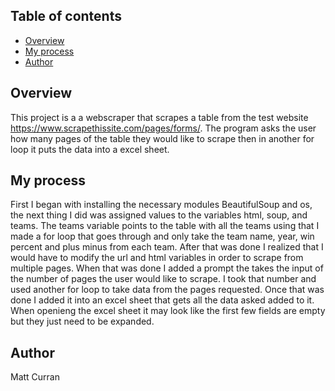 ## Table of contents

- [Overview](#overview)
- [My process](#my-process)
- [Author](#author)

## Overview
This project is a a webscraper that scrapes a table from the test 
website https://www.scrapethissite.com/pages/forms/. The program 
asks the user how many pages of the table they would like to scrape then 
in another for loop it puts the data into a excel sheet.

## My process
First I began with installing the necessary modules BeautifulSoup and os,
the next thing I did was assigned values to the variables html, soup, and teams.
The teams variable points to the table with all the teams using that I made a for loop
that goes through and only take the team name, year, win percent and plus minus from each
team. After that was done I realized that I would have to modify the url and html variables in
order to scrape from multiple pages. When that was done I added a prompt the takes the input 
of the number of pages the user would like to scrape. I took that number and used another for 
loop to take data from the pages requested. Once that was done I added it into an excel sheet
that gets all the data asked added to it. When openieng the excel sheet it may look like the 
first few fields are empty but they just need to be expanded.

## Author
Matt Curran